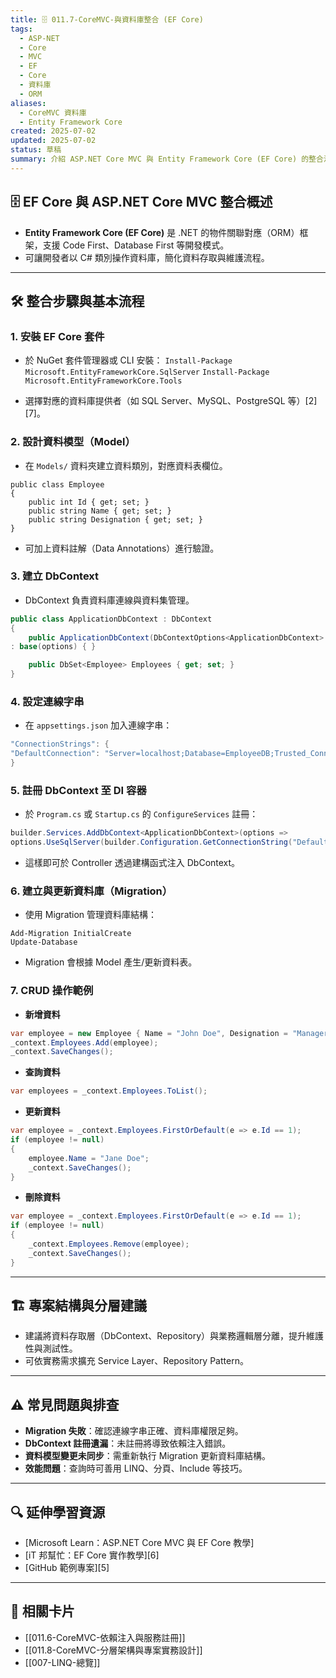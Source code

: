 ```yaml
---
title: 🗄️ 011.7-CoreMVC-與資料庫整合 (EF Core)
tags:
  - ASP-NET
  - Core
  - MVC
  - EF
  - Core
  - 資料庫
  - ORM
aliases:
  - CoreMVC 資料庫
  - Entity Framework Core
created: 2025-07-02
updated: 2025-07-02
status: 草稿
summary: 介紹 ASP.NET Core MVC 與 Entity Framework Core (EF Core) 的整合流程，涵蓋安裝、設定、資料模型設計、DbContext、資料庫遷移與 CRUD 操作。
---
```


## 🗄️ EF Core 與 ASP.NET Core MVC 整合概述

- **Entity Framework Core (EF Core)** 是 .NET 的物件關聯對應（ORM）框架，支援 Code First、Database First 等開發模式。
- 可讓開發者以 C# 類別操作資料庫，簡化資料存取與維護流程。

---

## 🛠️ 整合步驟與基本流程

### 1. 安裝 EF Core 套件

- 於 NuGet 套件管理器或 CLI 安裝：
	`Install-Package Microsoft.EntityFrameworkCore.SqlServer`
	`Install-Package Microsoft.EntityFrameworkCore.Tools`

- 選擇對應的資料庫提供者（如 SQL Server、MySQL、PostgreSQL 等）[2][7]。

### 2. 設計資料模型（Model）

- 在 `Models/` 資料夾建立資料類別，對應資料表欄位。

```cshapr
public class Employee  
{  
	public int Id { get; set; }  
	public string Name { get; set; }  
	public string Designation { get; set; }  
}
```

- 可加上資料註解（Data Annotations）進行驗證。

### 3. 建立 DbContext

- DbContext 負責資料庫連線與資料集管理。

```csharp
public class ApplicationDbContext : DbContext  
{  
	public ApplicationDbContext(DbContextOptions<ApplicationDbContext> options)
: base(options) { }

	public DbSet<Employee> Employees { get; set; }
}
```


### 4. 設定連線字串

- 在 `appsettings.json` 加入連線字串：

```csharp
"ConnectionStrings": {  
"DefaultConnection": "Server=localhost;Database=EmployeeDB;Trusted_Connection=True;"  
}
```


### 5. 註冊 DbContext 至 DI 容器

- 於 `Program.cs` 或 `Startup.cs` 的 `ConfigureServices` 註冊：

```csharp
builder.Services.AddDbContext<ApplicationDbContext>(options =>  
options.UseSqlServer(builder.Configuration.GetConnectionString("DefaultConnection")));
```

- 這樣即可於 Controller 透過建構函式注入 DbContext。

### 6. 建立與更新資料庫（Migration）

- 使用 Migration 管理資料庫結構：

```text
Add-Migration InitialCreate  
Update-Database
```

- Migration 會根據 Model 產生/更新資料表。

### 7. CRUD 操作範例

- **新增資料**
```csharp
var employee = new Employee { Name = "John Doe", Designation = "Manager" };  
_context.Employees.Add(employee);  
_context.SaveChanges();
```

- **查詢資料**

```csharp
var employees = _context.Employees.ToList();
```

- **更新資料**

```csharp
var employee = _context.Employees.FirstOrDefault(e => e.Id == 1);  
if (employee != null)  
{  
	employee.Name = "Jane Doe";  
	_context.SaveChanges();  
}
```

- **刪除資料**

```csharp
var employee = _context.Employees.FirstOrDefault(e => e.Id == 1);  
if (employee != null)  
{  
	_context.Employees.Remove(employee);  
	_context.SaveChanges();  
}
```

---
## 🏗️ 專案結構與分層建議

- 建議將資料存取層（DbContext、Repository）與業務邏輯層分離，提升維護性與測試性。
- 可依實務需求擴充 Service Layer、Repository Pattern。

---
## ⚠️ 常見問題與排查

- **Migration 失敗**：確認連線字串正確、資料庫權限足夠。
- **DbContext 註冊遺漏**：未註冊將導致依賴注入錯誤。
- **資料模型變更未同步**：需重新執行 Migration 更新資料庫結構。
- **效能問題**：查詢時可善用 LINQ、分頁、Include 等技巧。

---

## 🔍 延伸學習資源

- [Microsoft Learn：ASP.NET Core MVC 與 EF Core 教學]
- [iT 邦幫忙：EF Core 實作教學][6]
- [GitHub 範例專案][5]

---

## 🔗 相關卡片

- [[011.6-CoreMVC-依賴注入與服務註冊]]
- [[011.8-CoreMVC-分層架構與專案實務設計]]
- [[007-LINQ-總覽]]
